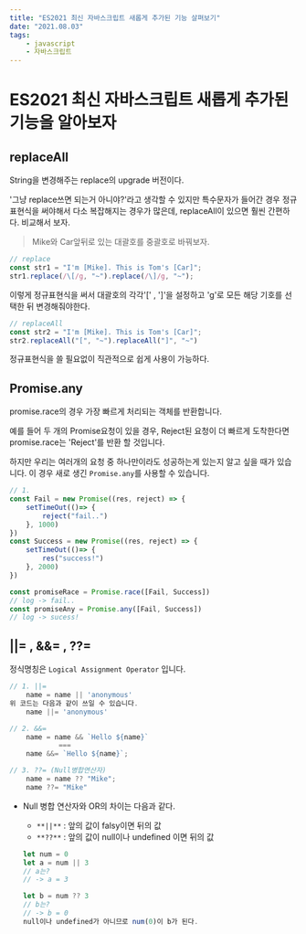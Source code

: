 ```yaml
---
title: "ES2021 최신 자바스크립트 새롭게 추가된 기능 살펴보기"
date: "2021.08.03"
tags: 
    - javascript
    - 자바스크립트
---
```


# ES2021 최신 자바스크립트 새롭게 추가된 기능을 알아보자

## replaceAll

String을 변경해주는 replace의 upgrade 버전이다. 

'그냥 replace쓰면 되는거 아니야?'라고 생각할 수 있지만 특수문자가 들어간 경우 정규표현식을 써야해서 다소 복잡해지는 경우가 많은데, replaceAll이 있으면 훨씬 간편하다. 비교해서 보자.



> Mike와 Car앞뒤로 있는 대괄호를 중괄호로 바꿔보자.

```javascript
// replace
const str1 = "I'm [Mike]. This is Tom's [Car]";
str1.replace(/\[/g, "~").replace(/\]/g, "~");
```

이렇게 정규표현식을 써서 대괄호의 각각'[' , ']'을 설정하고 'g'로 모든 해당 기호를 선택한 뒤 변경해줘야한다.

```javascript
// replaceAll
const str2 = "I'm [Mike]. This is Tom's [Car]";
str2.replaceAll("[", "~").replaceAll("]", "~")
```

정규표현식을 쓸 필요없이 직관적으로 쉽게 사용이 가능하다.



## Promise.any

promise.race의 경우 가장 빠르게 처리되는 객체를 반환합니다.

예를 들어 두 개의 Promise요청이 있을 경우, Reject된 요청이 더 빠르게 도착한다면 promise.race는 'Reject'를 반환 할 것입니다.

하지만 우리는 여러개의 요청 중 하나만이라도 성공하는게 있는지 알고 싶을 때가 있습니다. 이 경우 새로 생긴 `Promise.any`를 사용할 수 있습니다.

```javascript
// 1. 
const Fail = new Promise((res, reject) => {
    setTimeOut(()=> {
        reject("fail..")
    }, 1000)
})
const Success = new Promise((res, reject) => {
    setTimeOut(()=> {
        res("success!")
    }, 2000)
})

const promiseRace = Promise.race([Fail, Success])
// log -> fail..
const promiseAny = Promise.any([Fail, Success])
// log -> sucess!
```



## ||= , &&= , ??=

정식명칭은 `Logical Assignment Operator` 입니다. 

```javascript
// 1. ||=
    name = name || 'anonymous'
위 코드는 다음과 같이 쓰일 수 있습니다.
    name ||= 'anonymous'

// 2. &&=
    name = name && `Hello ${name}`
			===
    name &&= `Hello ${name}`;

// 3. ??= (Null병합연산자)
	name = name ?? "Mike";
	name ??= "Mike"
```

- Null 병합 연산자와 OR의 차이는 다음과 같다.

  - `**||**` : 앞의 값이 falsy이면 뒤의 값
  - `**??**` : 앞의 값이 null이나 undefined 이면 뒤의 값 

  ```javascript
  let num = 0
  let a = num || 3
  // a는?
  // -> a = 3
  
  let b = num ?? 3
  // b는? 
  // -> b = 0
  null이나 undefined가 아니므로 num(0)이 b가 된다.
  ```

  
